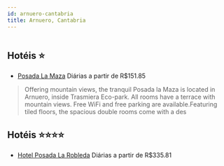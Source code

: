 ```yaml
---
id: arnuero-cantabria
title: Arnuero, Cantabria
---
```


<center><img src="https://assets.cosmos-data.com/40/13cdf07bea3fbd3e8f124072d595f094/JP707730.jpg" alt="" /></center>


## Hotéis ⭐️

-    [Posada La Maza](https://www.hurb.com/aud/https://www.hurb.com/hoteis/arnuero/posada-la-maza-JNP-JP397640?cmp=18055) Diárias a partir de R$151.85
   > Offering mountain views, the tranquil Posada la Maza is located in Arnuero, inside Trasmiera Eco-park. All rooms have a terrace with mountain views. Free WiFi and free parking are available.Featuring tiled floors, the spacious double rooms come with a des

## Hotéis ⭐️⭐️⭐️⭐️

-    [Hotel Posada La Robleda](https://www.hurb.com/aud/https://www.hurb.com/hoteis/arnuero/hotel-posada-la-robleda-JNP-JP707730?cmp=18055) Diárias a partir de R$335.81
   > 
